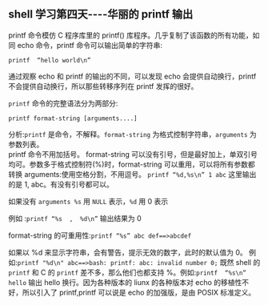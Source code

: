 ## shell 学习第四天----华丽的 printf 输出

printf 命令模仿 C 程序库里的 printf() 库程序。几乎复制了该函数的所有功能，如同 echo 命令，printf 命令可以输出简单的字符串:  

`printf  “hello world\n”`

通过观察 echo 和 printf 的输出的不同，可以发现 echo 会提供自动换行，printf 不会提供自动换行，所以那些转移序列在 printf 发挥的很好。  

`printf` 命令的完整语法分为两部分:  

`printf format-string [arguments....]`

分析:`printf` 是命令，不解释。`format-string` 为格式控制字符串，`arguments` 为参数列表。  
printf 命令不用加括号。
format-string 可以没有引号，但是最好加上，单双引号均可。参数多于格式控制符(%)时，format-string 可以重用，可以将所有参数都转换
arguments:使用空格分割，不用逗号。
`printf “%d,%s\n” 1 abc`  这里输出的是 1, abc。有没有引号都可以。
 
如果没有 `arguments %s` 用 `NULL` 表示，`%d` 用 0 表示   

例如 :`printf “%s  ,  %d\n”` 输出结果为 0  

format-string 的可重用性:`printf “%s” abc def==>abcdef ` 
  
如果以 %d 来显示字符串，会有警告，提示无效的数字，此时的默认值为 0。 例如:`printf "%d\n" abc==>bash: printf: abc: invalid number 0;` 既然 shell 的 `printf` 和 C 的 `printf` 差不多，那么他们也都支持 %。例如:`printf  “%s\n” hello` 输出 hello 换行。因为各种版本的 liunx 的各种版本对 echo 的移植性不好，所以引入了 printf,printf 可以说是 echo 的加强版，是由 POSIX 标准定义。